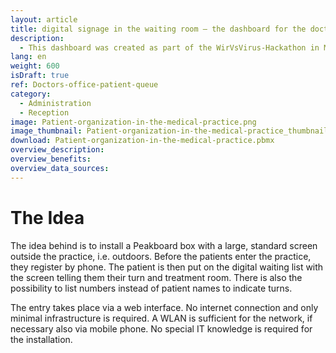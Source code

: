 ```yaml
---
layout: article
title: digital signage in the waiting room – the dashboard for the doctor's office
description: 
  - This dashboard was created as part of the WirVsVirus-Hackathon in March 2020 (wirvsvirushackathon.org) organized by the German government and seven social initiatives. The goal was to better organize waiting times for patients in medical practices or hospitals, but also to prevent the mutual infection as far as possible by moving the waiting rooms outside, so to speak. The display solution can, for example, inform waiting patients or visitors about their appointments via a screen in front of the practice during Corona. Download the template and design your customized dashboard with the data sources of your choice. 
lang: en
weight: 600
isDraft: true
ref: Doctors-office-patient-queue
category:
  - Administration
  - Reception
image: Patient-organization-in-the-medical-practice.png
image_thumbnail: Patient-organization-in-the-medical-practice_thumbnail.png
download: Patient-organization-in-the-medical-practice.pbmx
overview_description:
overview_benefits:
overview_data_sources:
---
```

# The Idea
The idea behind is to install a Peakboard box with a large, standard screen outside the practice, i.e. outdoors. Before the patients enter the practice, they register by phone. The patient is then put on the digital waiting list with the screen telling them their turn and treatment room. There is also the possibility to list numbers instead of patient names to indicate turns. 

The entry takes place via a web interface. No internet connection and only minimal infrastructure is required. A WLAN is sufficient for the network, if necessary also via  mobile phone. No special IT knowledge is required for the installation.
